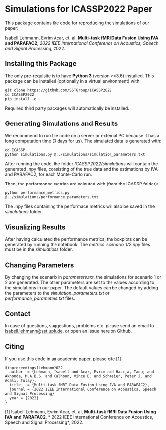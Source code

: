 # Simulations for ICASSP2022 Paper

This package contains the code for reproducing the simulations of our paper:

Isabell Lehmann, Evrim Acar, et. al, **Multi-task fMRI Data Fusion Using IVA and PARAFAC2**, *2022
IEEE International Conference on Acoustics, Speech and Signal Processing*, 2022.

## Installing this Package

The only pre-requisite is to have **Python 3** (version >=3.6) installed. This package can be
installed (optionally in a virtual environment) with:

    git clone https://github.com/SSTGroup/ICASSP2022
    cd ICASSP2022
    pip install -e .

Required third party packages will automatically be installed.

## Generating Simulations and Results

We recommend to run the code on a server or external PC because it has a long computation time
(3 days for us).
The simulated data is generated with:

    cd ICASSP
    python simulations.py @../simulations/simulation_parameters.txt

After running the code, the folder *ICASSP2022/simulations* will contain the generated .npy files,
consisting of the true data and the estimations by IVA and PARAFAC2, for each Monte-Carlo run.

Then, the performance metrics are calcuted with (from the ICASSP folder):

    python performance_metrics.py @../simulations/performance_parameters.txt

The .npy files containing the performace metrics will also be saved in the *simulations* folder.

## Visualizing Results

After having calculated the performance metrics, the boxplots can be generated by running the
notebook.
The *metrics_scenario_1/2.npy* files must be in the *simulations* folder. 

## Changing Parameters

By changing the scenario in *parameters.txt*, the simulations for scenario 1 or 2 are generated.
The other parameters are set to the values according to the simulations in our paper.
The default values can be changed by adding the parameters to the *simulation_parameters.txt* or
*performance_parameters.txt* files.

## Contact

In case of questions, suggestions, problems etc. please send an email to isabell.lehmann@sst.upb.de,
or open an issue here on Github.

## Citing

If you use this code in an academic paper, please cite [1]

    @inproceedings{Lehmann2022,
      author  = {Lehmann, Isabell and Acar, Evrim and Hasija, Tanuj and Akhonda, M.A.B.S. and Calhoun, Vince D. and Schreier, Peter J. and Adali, Tulay},
      title   = {Multi-task fMRI Data Fusion Using IVA and PARAFAC2},
      journal = {2022 IEEE International Conference on Acoustics, Speech and Signal Processing},
	  year = {2022}
    }

[1] Isabell Lehmann, Evrim Acar, et. al, **Multi-task fMRI Data Fusion Using IVA and PARAFAC2**, *
2022 IEEE International Conference on Acoustics, Speech and Signal Processing*, 2022.



